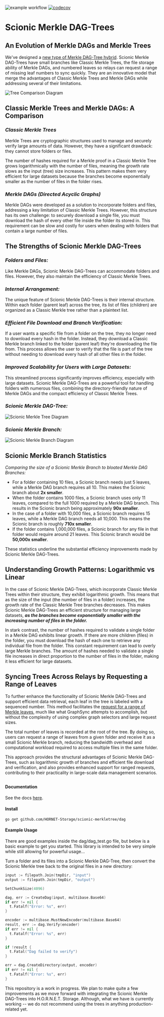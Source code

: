 ![example workflow](https://github.com/HORNET-Storage/scionic-merkletree/actions/workflows/go.yml/badge.svg)
[![codecov](https://codecov.io/gh/HORNET-Storage/scionic-merkletree/graph/badge.svg?token=1UBLJ1YYFI)](https://codecov.io/gh/HORNET-Storage/scionic-merkletree)


# Scionic Merkle DAG-Trees

## An Evolution of Merkle DAGs and Merkle Trees

We've designed a [new type of Merkle DAG-Tree hybrid](https://www.hornetstorage.com/). Scionic Merkle DAG-Trees have small branches like Classic Merkle Trees, the file storage ability of Merkle DAGs, and numbered leaves so relays can request a range of missing leaf numbers to sync quickly. They are an innovative model that merge the advantages of Classic Merkle Trees and Merkle DAGs while addressing several of their limitations.

![Tree Comparison Diagram](https://static.wixstatic.com/media/e9326a_d4a555d0ed9e46da8e751967961710a3~mv2.png/v1/fill/w_1679,h_421,al_c,q_90,usm_0.66_1.00_0.01,enc_auto/Merkle%20DAG%20Tree%20Comparison%20Diagram.png)

## Classic Merkle Trees and Merkle DAGs: A Comparison

### ***Classic Merkle Trees***

 Merkle Trees are cryptographic structures used to manage and securely verify large amounts of data. However, they have a significant drawback: they cannot store folders or files.

The number of hashes required for a Merkle proof in a Classic Merkle Tree grows logarithmically with the number of files, meaning the growth rate slows as the input (tree) size increases. This pattern makes them very efficient for large datasets because the branches become exponentially smaller as the number of files in the folder rises.

### ***Merkle DAGs (Directed Acyclic Graphs)***

Merkle DAGs were developed as a solution to incorporate folders and files, addressing a key limitation of Classic Merkle Trees. However, this structure has its own challenge: to securely download a single file, you must download the hash of every other file inside the folder its stored in. This requirement can be slow and costly for users when dealing with folders that contain a large number of files.

## The Strengths of Scionic Merkle DAG-Trees

### ***Folders and Files:***

Like Merkle DAGs, Scionic Merkle DAG-Trees can accommodate folders and files. However, they also maintain the efficiency of Classic Merkle Trees.

### ***Internal Arrangement:***

The unique feature of Scionic Merkle DAG-Trees is their internal structure. Within each folder (parent leaf) across the tree, its list of files (children) are organized as a Classic Merkle tree rather than a plaintext list.

### ***Efficient File Download and Branch Verification:***

If a user wants a specific file from a folder on the tree, they no longer need to download every hash in the folder. Instead, they download a Classic Merkle branch linked to the folder (parent leaf) they're downloading the file from. This process allows the user to verify that the file is part of the tree without needing to download every hash of all other files in the folder.

### ***Improved Scalability for Users with Large Datasets:***

This streamlined process significantly improves efficiency, especially with large datasets. Scionic Merkle DAG-Trees are a powerful tool for handling folders with numerous files, combining the directory-friendly nature of Merkle DAGs and the compact efficiency of Classic Merkle Trees.

### ***Scionic Merkle DAG-Tree:***
![Scionic Merkle Tree Diagram](https://i.ibb.co/XJjbwmP/Scionic-Merkle-Tree.jpg)

### ***Scionic Merkle Branch:***
![Scionic Merkle Branch Diagram](https://i.ibb.co/nLcNLw1/Merkle-Branch.png)

## Scionic Merkle Branch Statistics

*Comparing the size of a Scionic Merkle Branch to bloated Merkle DAG Branches:*

* For a folder containing 10 files, a Scionic branch needs just 5 leaves, while a Merkle DAG branch requires all 10. This makes the Scionic branch about **2x smaller**.
* When the folder contains 1000 files, a Scionic branch uses only 11 leaves, compared to the full 1000 required by a Merkle DAG branch. This results in the Scionic branch being approximately **90x smaller**.
* In the case of a folder with 10,000 files, a Scionic branch requires 15 leaves, while a Merkle DAG branch needs all 10,000. This means the Scionic branch is roughly **710x smaller**.
* If the folder contains 1,000,000 files, a Scionic branch for any file in that folder would require around 21 leaves. This Scionic branch would be **50,000x smaller**.

These statistics underline the substantial efficiency improvements made by Scionic Merkle DAG-Trees.

## Understanding Growth Patterns: Logarithmic vs Linear

In the case of Scionic Merkle DAG-Trees, which incorporate Classic Merkle Trees within their structure, they exhibit logarithmic growth. This means that as the size of the input (the number of files in a folder) increases, the growth rate of the Classic Merkle Tree branches decreases. This makes Scionic Merkle DAG-Trees an efficient structure for managing large datasets, ***as the branches become exponentially smaller with the increasing number of files in the folder.***

In stark contrast, the number of hashes required to validate a single folder in a Merkle DAG exhibits linear growth. If there are more children (files) in the folder, you must download the hash of each one to retrieve any individual file from the folder. This constant requirement can lead to overly large Merkle branches. The amount of hashes needed to validate a single file increases in direct proportion to the number of files in the folder, making it less efficient for large datasets.

## Syncing Trees Across Relays by Requesting a Range of Leaves

To further enhance the functionality of Scionic Merkle DAG-Trees and support efficient data retrieval, each leaf in the tree is labeled with a sequenced number. This method facilitates the [request for a range of Merkle leaves](https://www.hornetstorage.com/forest), much like what GraphSync attempts to accomplish, but without the complexity of using complex graph selectors and large request sizes.

The total number of leaves is recorded at the root of the tree. By doing so, users can request a range of leaves from a given folder and receive it as a small Scionic Merkle branch, reducing the bandwidth overhead and computational workload required to access multiple files in the same folder.

This approach provides the structural advantages of Scionic Merkle DAG-Trees, such as logarithmic growth of branches and efficient file download and verification, and also provides enhanced support for ranged requests, contributing to their practicality in large-scale data management scenarios.

##

#### Documentation 

See the docs [here](https://godoc.org/github.com/HORNET-Storage/scionic-merkletree).

#### Install
```
go get github.com/HORNET-Storage/scionic-merkletree/dag
```

#### Example Usage
There are good examples inside the dag/dag_test.go file, but below is a basic example to get you started.   This library is intended to be very simple while still allowing for powerful usage...

Turn a folder and its files into a Scionic Merkle DAG-Tree, then convert the Scionic Merkle tree back to the original files in a new directory:
```go
input := filepath.Join(tmpDir, "input")
output := filepath.Join(tmpDir, "output")

SetChunkSize(4096)

dag, err := CreateDag(input, multibase.Base64)
if err != nil {
  t.Fatalf("Error: %s", err)
}

encoder := multibase.MustNewEncoder(multibase.Base64)
result, err := dag.Verify(encoder)
if err != nil {
  t.Fatalf("Error: %s", err)
}

if !result {
  t.Fatal("Dag failed to verify")
}

err = dag.CreateDirectory(output, encoder)
if err != nil {
  t.Fatalf("Error: %s", err)
}
```

This repository is a work in progress. We plan to make quite a few improvements as we move forward with integrating the Scionic Merkle DAG-Trees into H.O.R.N.E.T. Storage. Although, what we have is currently working -- we do not recommend using the trees in anything production-related yet.
#
